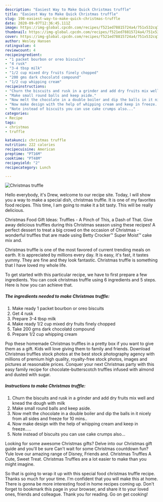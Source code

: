 ```yaml
---
description: "Easiest Way to Make Quick Christmas truffle"
title: "Easiest Way to Make Quick Christmas truffle"
slug: 198-easiest-way-to-make-quick-christmas-truffle
date: 2020-09-07T12:36:45.111Z
image: https://img-global.cpcdn.com/recipes/f521ed78815724a4/751x532cq70/christmas-truffle-recipe-main-photo.jpg
thumbnail: https://img-global.cpcdn.com/recipes/f521ed78815724a4/751x532cq70/christmas-truffle-recipe-main-photo.jpg
cover: https://img-global.cpcdn.com/recipes/f521ed78815724a4/751x532cq70/christmas-truffle-recipe-main-photo.jpg
author: Wesley Hansen
ratingvalue: 4
reviewcount: 4
recipeingredient:
- "1 packet bourbon or oreo biscuits"
- "4 rusk"
- "3-4 tbsp milk"
- "1/2 cup mixed dry fruits finely chopped"
- "200 gms dark chocolatd compound"
- "1/2 cup whipping cream"
recipeinstructions:
- "Churn the biscuits and rusk in a grinder and add dry fruits mix well and knead the dough with milk"
- "Make small round balls and keep aside."
- "Now melt the chocolate in a double boiler and dip the balls in it nicely from all sides and freeze for 10 mins.."
- "Now make design with the help of whipping cream and keep in freeze....."
- "Note instead of biscuits you can use cake crumps also..."
categories:
- Recipe
tags:
- christmas
- truffle

katakunci: christmas truffle 
nutrition: 222 calories
recipecuisine: American
preptime: "PT16M"
cooktime: "PT48M"
recipeyield: "2"
recipecategory: Lunch

---
```



![Christmas truffle](https://img-global.cpcdn.com/recipes/f521ed78815724a4/751x532cq70/christmas-truffle-recipe-main-photo.jpg)

Hello everybody, it's Drew, welcome to our recipe site. Today, I will show you a way to make a special dish, christmas truffle. It is one of my favorites food recipes. This time, I am going to make it a bit tasty. This will be really delicious.

Christmas Food Gift Ideas: Truffles - A Pinch of This, a Dash of That. Give away delicious truffles during this Christmas season using these recipes! A perfect dessert to treat a big crowd on the occasion of Christmas - wonderful truffles that are made using Betty Crocker™ Super Moist™ cake mix and.

Christmas truffle is one of the most favored of current trending meals on earth. It is appreciated by millions every day. It is easy, it's fast, it tastes yummy. They are fine and they look fantastic. Christmas truffle is something that I have loved my whole life.


To get started with this particular recipe, we have to first prepare a few ingredients. You can cook christmas truffle using 6 ingredients and 5 steps. Here is how you can achieve that.

<!--inarticleads1-->

##### The ingredients needed to make Christmas truffle:

1. Make ready 1 packet bourbon or oreo biscuits
1. Get 4 rusk
1. Prepare 3-4 tbsp milk
1. Make ready 1/2 cup mixed dry fruits finely chopped
1. Take 200 gms dark chocolatd compound
1. Prepare 1/2 cup whipping cream


Pop these homemade Christmas truffles in a pretty box if you want to give them as a gift. Kids will love giving them to family and friends. Download Christmas truffles stock photos at the best stock photography agency with millions of premium high quality, royalty-free stock photos, images and pictures at reasonable prices. Conquer your next Christmas party with this easy family recipe for chocolate-butterscotch truffles infused with almond and dusted with sugar. 

<!--inarticleads2-->

##### Instructions to make Christmas truffle:

1. Churn the biscuits and rusk in a grinder and add dry fruits mix well and knead the dough with milk
1. Make small round balls and keep aside.
1. Now melt the chocolate in a double boiler and dip the balls in it nicely from all sides and freeze for 10 mins..
1. Now make design with the help of whipping cream and keep in freeze.....
1. Note instead of biscuits you can use cake crumps also...


Looking for some awesome Christmas gifts? Delve into our Christmas gift guide and you&#39;ll be sure Can&#39;t wait for some Christmas countdown fun? Yule love our amazing range of Disney, Friends and. Christmas Truffles A Cute, Sweet Treat. Christmas Truffles are a lot easier to make than you might imagine. 

So that is going to wrap it up with this special food christmas truffle recipe. Thanks so much for your time. I'm confident that you will make this at home. There is gonna be more interesting food in home recipes coming up. Don't forget to bookmark this page in your browser, and share it to your loved ones, friends and colleague. Thank you for reading. Go on get cooking!
